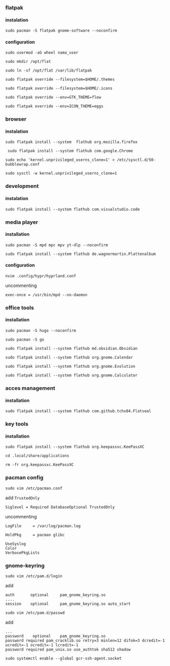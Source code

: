 ### flatpak
#### instalation

```
sudo pacman -S flatpak gnome-software --noconfirm
```

#### configuration

```
sudo usermod -aG wheel nama_user
```
```
sudo mkdir /opt/flat
```

```
sudo ln -sf /opt/flat /var/lib/flatpak
```

```
sudo flatpak override --filesystem=$HOME/.themes
```

```
sudo flatpak override --filesystem=$HOME/.icons
```
```
sudo flatpak override --env=GTK_THEME=flow
```
```
sudo flatpak override --env=ICON_THEME=eggs
```


### browser

#### instalation
```
sudo flatpak install --system  flathub org.mozilla.firefox
```

```
 sudo flatpak install --system flathub com.google.Chrome
```
```
sudo echo 'kernel.unprivileged_userns_clone=1' > /etc/sysctl.d/50-bubblewrap.conf
```
```
sudo sysctl -w kernel.unprivileged_userns_clone=1
```
### development
#### instalation
```
sudo flatpak install --system flathub com.visualstudio.code
```

### media player

#### installation

```
sudo pacman -S mpd mpc mpv yt-dlp --noconfirm
```
```
sudo flatpak install --system flathub de.wagnermartin.Plattenalbum
```
#### configuration
```
nvim .config/hypr/hyprland.conf
```
uncommenting
```
exec-once = /usr/bin/mpd --no-daemon 
```

### office tools

#### installation

```
sudo pacman -S hugo --noconfirm
```
```
sudo pacman -S go
```

```
sudo flatpak install --system flathub md.obsidian.Obsidian
```

```
sudo flatpak install --system flathub org.gnome.Calendar
```

```
sudo flatpak install --system flathub org.gnome.Evolution
```

```
sudo flatpak install --system flathub org.gnome.Calculator
```

### acces management

#### installation

```
sudo flatpak install --system flathub com.github.tchx84.Flatseal
```

### key tools

#### installation

```
sudo flatpak install --system flathub org.keepassxc.KeePassXC
```

```
cd .local/share/applications
```

```
rm -fr org.keepassxc.KeePassXC
```

### pacman config

```
sudo vim /etc/pacman.conf
```

add `TrustedOnly` 

```
Siglevel = Required DatabaseOptional TrustedOnly
```

uncommenting

```
LogFile     = /var/log/pacman.log
```

```
HoldPkg     = pacman glibc
```
```
UseSyslog
Color
VerbosePkgLists
```

### gnome-keyring

```
sudo vim /etc/pam.d/login
```
add
```
auth       optional     pam_gnome_keyring.so
....
session    optional     pam_gnome_keyring.so auto_start
```
```
sudo vim /etc/pam.d/passwd
```
add
```
...
password	optional	pam_gnome_keyring.so
password required pam_cracklib.so retry=3 minlen=12 difok=3 dcredit=-1 ucredit=-1 ocredit=-1 lcredit=-1
password required pam_unix.so use_authtok sha512 shadow
```
```
sudo systemctl enable --global gcr-ssh-agent.socket
```
